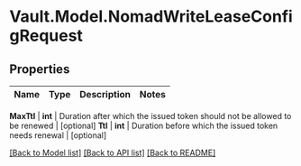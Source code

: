 # Vault.Model.NomadWriteLeaseConfigRequest

## Properties

Name | Type | Description | Notes
------------ | ------------- | ------------- | -------------

**MaxTtl** | **int** | Duration after which the issued token should not be allowed to be renewed | [optional] **Ttl** | **int** | Duration before which the issued token needs renewal | [optional] 

[[Back to Model list]](../README.md#documentation-for-models) [[Back to API list]](../README.md#documentation-for-api-endpoints) [[Back to README]](../README.md)

